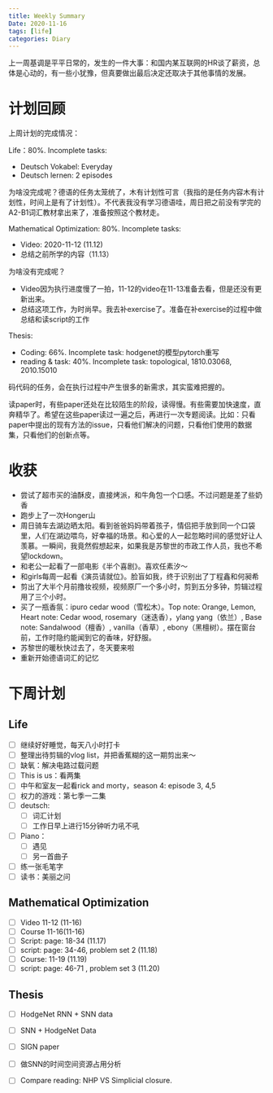 ```yaml
---
title: Weekly Summary
Date: 2020-11-16
tags: [life]
categories: Diary
---
```


上一周基调是平平日常的，发生的一件大事：和国内某互联网的HR谈了薪资，总体是心动的，有一些小犹豫，但真要做出最后决定还取决于其他事情的发展。

# 计划回顾

上周计划的完成情况：

Life：80%. Incomplete tasks:

- Deutsch Vokabel: Everyday
- Deutsch lernen: 2 episodes

为啥没完成呢？德语的任务太笼统了，木有计划性可言（我指的是任务内容木有计划性，时间上是有了计划性）。不代表我没有学习德语哇，周日把之前没有学完的A2-B1词汇教材拿出来了，准备按照这个教材走。

Mathematical Optimization: 80%. Incomplete tasks:

- Video: 2020-11-12 (11.12)
- 总结之前所学的内容（11.13）

为啥没有完成呢？

- Video因为执行进度慢了一拍，11-12的video在11-13准备去看，但是还没有更新出来。
- 总结这项工作，为时尚早。我去补exercise了。准备在补exercise的过程中做总结和读script的工作

Thesis:

- Coding: 66%. Incomplete task: hodgenet的模型pytorch重写
- reading & task: 40%. Incomplete task: topological,  1810.03068, 2010.15010

码代码的任务，会在执行过程中产生很多的新需求，其实蛮难把握的。

读paper时，有些paper还处在比较陌生的阶段，读得慢。有些需要加快速度，直奔精华了。希望在这些paper读过一遍之后，再进行一次专题阅读。比如：只看paper中提出的现有方法的issue，只看他们解决的问题，只看他们使用的数据集，只看他们的创新点等。

# 收获

- 尝试了超市买的油酥皮，直接烤派，和牛角包一个口感。不过问题是差了些奶香
- 跑步上了一次Honger山
- 周日骑车去湖边晒太阳。看到爸爸妈妈带着孩子，情侣把手放到同一个口袋里，人们在湖边喂鸟，好幸福的场景。和心爱的人一起忽略时间的感觉好让人羡慕。一瞬间，我竟然假想起来，如果我是苏黎世的市政工作人员，我也不希望lockdown。
- 和老公一起看了一部电影《半个喜剧》。喜欢任素汐～
- 和girls每周一起看《演员请就位》。脸盲如我，终于识别出了丁程鑫和何昶希
- 剪出了大半个月前撸妆视频，视频原厂一个多小时，剪到五分多钟，剪辑过程用了三个小时。
- 买了一瓶香氛：ipuro cedar wood（雪松木）。Top note: Orange, Lemon, Heart note: Cedar wood, rosemary（迷迭香），ylang yang（依兰）, Base note: Sandalwood（檀香）, vanilla（香草）, ebony（黑檀树）。摆在窗台前，工作时隐约能闻到它的香味，好舒服。
- 苏黎世的暖秋快过去了，冬天要来啦
- 重新开始德语词汇的记忆

# 下周计划

## Life

- [ ] 继续好好睡觉，每天八小时打卡
- [ ] 整理出待剪辑的vlog list，并把香蕉糊的这一期剪出来～
- [ ] 缺氧：解决电路过载问题
- [ ] This is us：看两集
- [ ] 中午和室友一起看rick and morty，season 4: episode 3, 4,5
- [ ] 权力的游戏：第七季一二集
- [ ] deutsch: 
  - [ ] 词汇计划
  - [ ] 工作日早上进行15分钟听力吼不吼
- [ ] Piano：
  - [ ] 遇见
  - [ ] 另一首曲子
- [ ] 练一张毛笔字
- [ ] 读书：美丽之问

## Mathematical Optimization

- [ ] Video 11-12 (11-16)
- [ ] Course 11-16(11-16)
- [ ] Script: page: 18-34 (11.17)
- [ ] script: page: 34-46, problem set 2 (11.18)
- [ ] Course: 11-19 (11.19)
- [ ] script: page: 46-71 , problem set 3 (11.20)

## Thesis

- [ ] HodgeNet RNN + SNN data
- [ ] SNN + HodgeNet Data
- [ ] SIGN paper
- [ ] 做SNN的时间空间资源占用分析
- [ ] Compare reading: NHP VS Simplicial closure.

